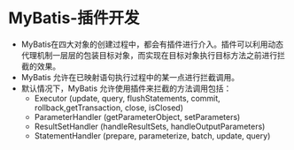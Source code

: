 # MyBatis-插件开发
- MyBatis在四大对象的创建过程中，都会有插件进行介入。插件可以利用动态代理机制一层层的包装目标对象，而实现在目标对象执行目标方法之前进行拦截的效果。
- MyBatis 允许在已映射语句执行过程中的某一点进行拦截调用。
- 默认情况下，MyBatis 允许使用插件来拦截的方法调用包括：
	- Executor (update, query, flushStatements, commit, rollback,getTransaction, close, isClosed)
	- ParameterHandler (getParameterObject, setParameters)
	- ResultSetHandler (handleResultSets, handleOutputParameters)
	- StatementHandler (prepare, parameterize, batch, update, query)
